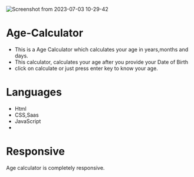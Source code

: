 ![Screenshot from 2023-07-03 10-29-42](https://github.com/salmaimam/Age-Calculator/assets/49445420/02aeecfe-b02f-454d-a41b-1566bf09466b)
# Age-Calculator
- This is a Age Calculator which calculates your age in years,months and days.
- This calculator, calculates your age after you provide your Date of Birth
- click on calculate or just press enter key to know your age.


# Languages 
- Html
- CSS,Saas
- JavaScript
- 
# Responsive
Age calculator is completely responsive. 
